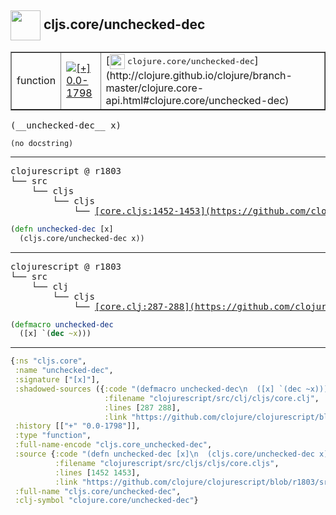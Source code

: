 ## <img width="48px" valign="middle" src="http://i.imgur.com/Hi20huC.png"> cljs.core/unchecked-dec

 <table border="1">
<tr>
<td>function</td>
<td><a href="https://github.com/cljsinfo/api-refs/tree/0.0-1798"><img valign="middle" alt="[+] 0.0-1798" src="https://img.shields.io/badge/+-0.0--1798-lightgrey.svg"></a> </td>
<td>
[<img height="24px" valign="middle" src="http://i.imgur.com/1GjPKvB.png"> <samp>clojure.core/unchecked-dec</samp>](http://clojure.github.io/clojure/branch-master/clojure.core-api.html#clojure.core/unchecked-dec)
</td>
</tr>
</table>

 <samp>
(__unchecked-dec__ x)<br>
</samp>

```
(no docstring)
```

---

 <pre>
clojurescript @ r1803
└── src
    └── cljs
        └── cljs
            └── <ins>[core.cljs:1452-1453](https://github.com/clojure/clojurescript/blob/r1803/src/cljs/cljs/core.cljs#L1452-L1453)</ins>
</pre>

```clj
(defn unchecked-dec [x]
  (cljs.core/unchecked-dec x))
```


---

 <pre>
clojurescript @ r1803
└── src
    └── clj
        └── cljs
            └── <ins>[core.clj:287-288](https://github.com/clojure/clojurescript/blob/r1803/src/clj/cljs/core.clj#L287-L288)</ins>
</pre>

```clj
(defmacro unchecked-dec
  ([x] `(dec ~x)))
```

---

```clj
{:ns "cljs.core",
 :name "unchecked-dec",
 :signature ["[x]"],
 :shadowed-sources ({:code "(defmacro unchecked-dec\n  ([x] `(dec ~x)))",
                     :filename "clojurescript/src/clj/cljs/core.clj",
                     :lines [287 288],
                     :link "https://github.com/clojure/clojurescript/blob/r1803/src/clj/cljs/core.clj#L287-L288"}),
 :history [["+" "0.0-1798"]],
 :type "function",
 :full-name-encode "cljs.core_unchecked-dec",
 :source {:code "(defn unchecked-dec [x]\n  (cljs.core/unchecked-dec x))",
          :filename "clojurescript/src/cljs/cljs/core.cljs",
          :lines [1452 1453],
          :link "https://github.com/clojure/clojurescript/blob/r1803/src/cljs/cljs/core.cljs#L1452-L1453"},
 :full-name "cljs.core/unchecked-dec",
 :clj-symbol "clojure.core/unchecked-dec"}

```
